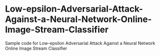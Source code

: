# Low-epsilon-Adversarial-Attack-Against-a-Neural-Network-Online-Image-Stream-Classifier


Sample code for Low-epsilon Adversarial Attack Against a Neural Network Online Image Stream Classifier


